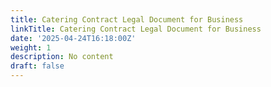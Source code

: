 ```yaml
---
title: Catering Contract Legal Document for Business
linkTitle: Catering Contract Legal Document for Business
date: '2025-04-24T16:18:00Z'
weight: 1
description: No content
draft: false
---
```



